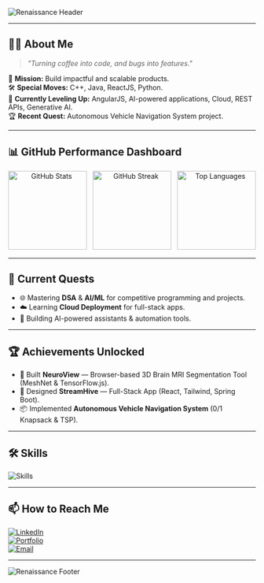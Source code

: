 <!-- 🏛 Renaissance Italian Header -->
![Renaissance Header](https://capsule-render.vercel.app/api?type=rect&height=200&color=0:f3e9d2,100:d8c297&text=Soumith%20Kumar%20Arja&fontAlign=50&fontAlignY=50&fontColor=4b2e05&fontSize=48&stroke=6e4b1f&strokeWidth=2&font=Great%20Vibes)

---

## 🧑‍🚀 About Me
> _"Turning coffee into code, and bugs into features."_  

🎯 **Mission:** Build impactful and scalable products.  
🛠 **Special Moves:** C++, Java, ReactJS, Python.  
🌱 **Currently Leveling Up:** AngularJS, AI-powered applications, Cloud, REST APIs, Generative AI.  
🏆 **Recent Quest:** Autonomous Vehicle Navigation System project.  

---

## 📊 GitHub Performance Dashboard

<div align="center">

<img src="https://github-readme-stats.vercel.app/api?username=SoumithKumar27&show_icons=true&theme=radical&hide_border=true" alt="GitHub Stats" height="160px" />
&nbsp;
<img src="https://github-readme-streak-stats.herokuapp.com?user=SoumithKumar27&theme=radical&hide_border=true" alt="GitHub Streak" height="160px" />
&nbsp;
<img src="https://github-readme-stats.vercel.app/api/top-langs/?username=SoumithKumar27&layout=compact&theme=radical&hide_border=true" alt="Top Languages" height="160px" />

</div>

---

## 🚀 Current Quests
- 🌐 Mastering **DSA** & **AI/ML** for competitive programming and projects.  
- ☁️ Learning **Cloud Deployment** for full-stack apps.  
- 🤖 Building AI-powered assistants & automation tools.

---

## 🏆 Achievements Unlocked
- 🎯 Built **NeuroView** — Browser-based 3D Brain MRI Segmentation Tool (MeshNet & TensorFlow.js).  
- 🚀 Designed **StreamHive** — Full-Stack App (React, Tailwind, Spring Boot).  
- 📦 Implemented **Autonomous Vehicle Navigation System** (0/1 Knapsack & TSP).

---

## 🛠 Skills 
<img src="https://raw.githubusercontent.com/SoumithKumar27/SoumithKumar27/main/assets/skills.svg" alt="Skills" />




---

## 📫 How to Reach Me
[![LinkedIn](https://img.shields.io/badge/LinkedIn-Soumith%20Kumar%20Arja-blue?style=for-the-badge&logo=linkedin)](https://www.linkedin.com/in/soumithkumararja)  
[![Portfolio](https://img.shields.io/badge/Portfolio-000?style=for-the-badge&logo=react&logoColor=61DAFB)](https://your-portfolio-link.com)  
[![Email](https://img.shields.io/badge/Email-soumith273%40gmail.com-red?style=for-the-badge&logo=gmail&logoColor=white)](mailto:soumith273@gmail.com)

---

<!-- 🏛 Renaissance Italian Footer -->
![Renaissance Footer](https://capsule-render.vercel.app/api?type=rect&height=150&color=0:f3e9d2,100:d8c297&text=THE%20END&fontAlign=50&fontAlignY=50&fontColor=4b2e05&fontSize=40&stroke=6e4b1f&strokeWidth=2&font=Great%20Vibes&section=footer)
